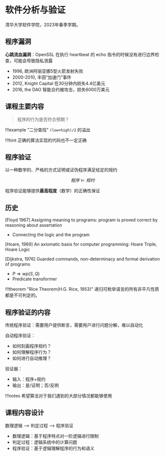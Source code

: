 # 软件分析与验证

清华大学软件学院，2023年春季学期。

## 程序漏洞

**心跳流血漏洞**：OpenSSL 在执行 heartbeat 的 echo 指令的时候没有进行边界检查，可能会导致隐私泄露

* 1996, 欧洲阿丽亚娜5型火箭发射失败
* 2000-2010, 丰田“加速门”事件
* 2012, Knight Capital 在30分钟内损失4.4亿美元
* 2016, the DAO 智能合约被攻击，损失6000万美元

## 课程主要内容 

> 程序的行为是否符合预期？

!!!example "二分查找"
	`(low+high)/2` 的溢出

!!!hint 
	正确的算法实现的代码也不一定正确
	

## 程序验证

以一种数学的、严格的方式证明或证伪程序满足给定的规约

$$
程序 \models 规约
$$

程序验证能够提供**最高程度**（数学）的正确性保证

## 历史

[Floyd 1967] Assigning meaning to programs: program is proved correct by reasoning about assertation

* Connecting the logic and the program

[Hoare, 1969] An axiomatic basis for computer programming: Hoare Triple, Hoare Logic

[Dijkstra, 1976] Guarded commands, non-determinacy and formal derivation of programs

* $P \Rightarrow wp(S, Q)$
* Predicate transformer

!!!theorem "Rice Theorem(H.G. Rice, 1953)"
	递归可枚举语言的所有非平凡性质都是不可判定的。

## 程序验证的内容

传统程序验证：需要用户提供断言，需要用户进行问题分解，难以自动化

自动程序验证：

* 如何刻画程序规约？
* 如何理解程序行为？
* 如何进行自动推理？

验证器：

* 输入：程序+规约
* 输出：是/证明；否/反例

!!!notes
	希望算法对于我们遇到的大部分情况都能够使用
	
## 课程内容设计

数理逻辑 --> 判定过程 --> 程序验证

* 数理逻辑：基于程序特点对一阶逻辑进行限制
* 判定过程：逻辑系统中的计算问题
* 程序验证：基于逻辑理解程序的行为和语义